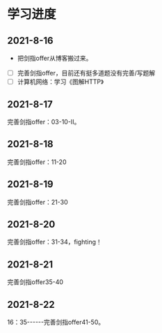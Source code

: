 # 学习进度

## 2021-8-16

* 把剑指offer从博客搬过来。
* [ ] 完善剑指offer，目前还有挺多道题没有完善/写题解
* [ ] 计算机网络：学习《图解HTTP》

## 2021-8-17

完善剑指offer：03-10-II。

## 2021-8-18

完善剑指offer：11-20

## 2021-8-19

完善剑指offer：21-30

## 2021-8-20

完善剑指offer：31-34，fighting！

## 2021-8-21

完善剑指offer35-40

## 2021-8-22

16：35------完善剑指offer41-50。



